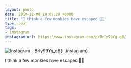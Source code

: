 ```yaml
---
layout: photo
date: 2018-12-08 19:05:29 +0000
title: "I think a few monkies have escaped 🤣😂"
type: post
tags:
- instagram
instagram_url: https://www.instagram.com/p/BrIy99Yg_qB/
---
```


![Instagram - BrIy99Yg_qB](https://lildude.github.io/img/BrIy99Yg_qB.jpg){: .instagram}

I think a few monkies have escaped 🤣😂
